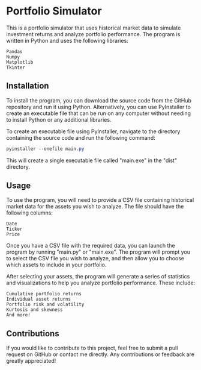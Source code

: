 Portfolio Simulator
===================

This is a portfolio simulator that uses historical market data to simulate investment returns and analyze portfolio performance. The program is written in Python and uses the following libraries:

    Pandas
    Numpy
    Matplotlib
    Tkinter

Installation
------------

To install the program, you can download the source code from the GitHub repository and run it using Python. Alternatively, you can use PyInstaller to create an executable file that can be run on any computer without needing to install Python or any additional libraries.

To create an executable file using PyInstaller, navigate to the directory containing the source code and run the following command:

```css
pyinstaller --onefile main.py
```

This will create a single executable file called "main.exe" in the "dist" directory.

Usage
-----

To use the program, you will need to provide a CSV file containing historical market data for the assets you wish to analyze. The file should have the following columns:

    Date
    Ticker
    Price

Once you have a CSV file with the required data, you can launch the program by running "main.py" or "main.exe". The program will prompt you to select the CSV file you wish to analyze, and then allow you to choose which assets to include in your portfolio.

After selecting your assets, the program will generate a series of statistics and visualizations to help you analyze portfolio performance. These include:

    Cumulative portfolio returns
    Individual asset returns
    Portfolio risk and volatility
    Kurtosis and skewness
    And more!

Contributions
-------------

If you would like to contribute to this project, feel free to submit a pull request on GitHub or contact me directly. Any contributions or feedback are greatly appreciated!
